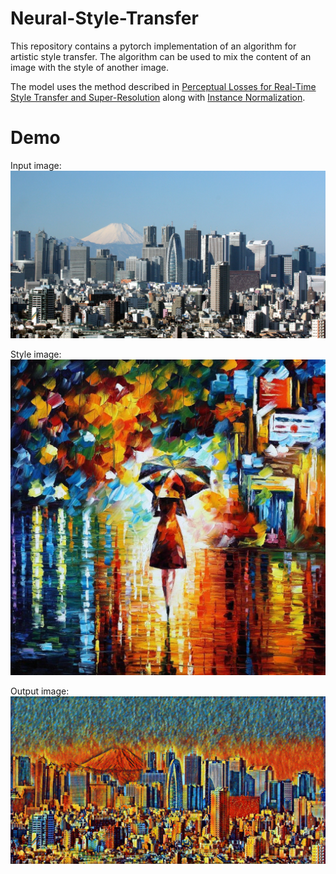 # Neural-Style-Transfer

This repository contains a pytorch implementation of an algorithm for artistic style transfer. The algorithm can be used to mix the content  of an image with the style of another image. 

The model uses the method described in [Perceptual Losses for Real-Time Style Transfer and Super-Resolution](https://arxiv.org/abs/1603.08155) along with [Instance Normalization](https://arxiv.org/pdf/1607.08022.pdf). 

# Demo

Input image:
![content](/images/content/image1.jpg)

Style image:
![style](/images/style/rain_night.jpg)

Output image:
![output](/images/output/out1.jpg)


